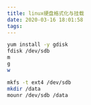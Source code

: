 ```yaml
---
title: linux硬盘格式化与挂载
date: 2020-03-16 18:01:58
tags:
---
```


```bash
yum install -y gdisk
fdisk /dev/sdb
m
g
w
```

```bash
mkfs -t ext4 /dev/sdb
mkdir /data
mounr /dev/sdb /data
```